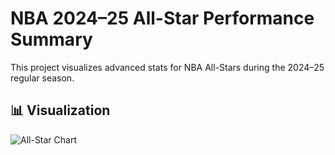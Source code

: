 # NBA 2024–25 All-Star Performance Summary

This project visualizes advanced stats for NBA All-Stars during the 2024–25 regular season.

## 📊 Visualization

![All-Star Chart](images/nba_allstars.png)
